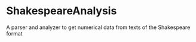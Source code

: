# ShakespeareAnalysis
A parser and analyzer to get numerical data from texts of the Shakespeare format
